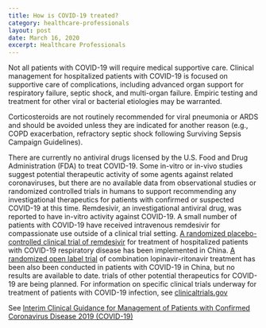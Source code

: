 ```yaml
---
title: How is COVID-19 treated?
category: healthcare-professionals
layout: post
date: March 16, 2020
excerpt: Healthcare Professionals
---
```


Not all patients with COVID-19 will require medical supportive care. Clinical management for hospitalized patients with COVID-19 is focused on supportive care of complications, including advanced organ support for respiratory failure, septic shock, and multi-organ failure. Empiric testing and treatment for other viral or bacterial etiologies may be warranted.

Corticosteroids are not routinely recommended for viral pneumonia or ARDS and should be avoided unless they are indicated for another reason (e.g., COPD exacerbation, refractory septic shock following Surviving Sepsis Campaign Guidelines).

There are currently no antiviral drugs licensed by the U.S. Food and Drug Administration (FDA) to treat COVID-19. Some in-vitro or in-vivo studies suggest potential therapeutic activity of some agents against related coronaviruses, but there are no available data from observational studies or randomized controlled trials in humans to support recommending any investigational therapeutics for patients with confirmed or suspected COVID-19 at this time. Remdesivir, an investigational antiviral drug, was reported to have in-vitro activity against COVID-19. A small number of patients with COVID-19 have received intravenous remdesivir for compassionate use outside of a clinical trial setting. <a href="https://clinicaltrials.gov/ct2/show/NCT04257656?cond=remdesivir&draw=2&rank=1">A randomized placebo-controlled clinical trial of remdesivir</a> for treatment of hospitalized patients with COVID-19 respiratory disease has been implemented in China.  <a href="https://clinicaltrials.gov/ct2/show/NCT04252885?cond=coronavirus&draw=2&rank=4">A randomized open label trial</a> of combination lopinavir-ritonavir treatment has been also been conducted in patients with COVID-19 in China, but no results are available to date. trials of other potential therapeutics for COVID-19 are being planned. For information on specific clinical trials underway for treatment of patients with COVID-19 infection, see <a href="https://clinicaltrials.gov/">clinicaltrials.gov</a> 

See <a href="https://www.cdc.gov/coronavirus/2019-ncov/hcp/clinical-guidance-management-patients.html">Interim Clinical Guidance for Management of Patients with Confirmed Coronavirus Disease 2019 (COVID-19)</a>
